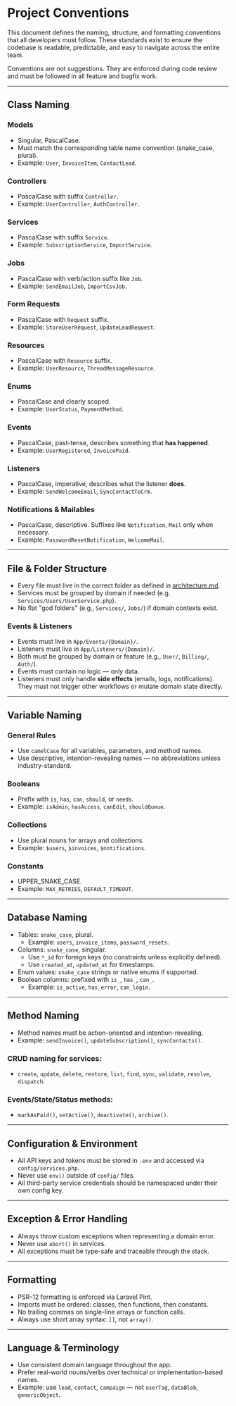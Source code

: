 # Project Conventions

This document defines the naming, structure, and formatting conventions that all developers must follow. These standards exist to ensure the codebase is readable, predictable, and easy to navigate across the entire team.

Conventions are not suggestions. They are enforced during code review and must be followed in all feature and bugfix work.

---

## Class Naming

### Models
- Singular, PascalCase.
- Must match the corresponding table name convention (snake_case, plural).
- Example: `User`, `InvoiceItem`, `ContactLead`.

### Controllers
- PascalCase with suffix `Controller`.
- Example: `UserController`, `AuthController`.

### Services
- PascalCase with suffix `Service`.
- Example: `SubscriptionService`, `ImportService`.

### Jobs
- PascalCase with verb/action suffix like `Job`.
- Example: `SendEmailJob`, `ImportCsvJob`.

### Form Requests
- PascalCase with `Request` suffix.
- Example: `StoreUserRequest`, `UpdateLeadRequest`.

### Resources
- PascalCase with `Resource` suffix.
- Example: `UserResource`, `ThreadMessageResource`.

### Enums
- PascalCase and clearly scoped.
- Example: `UserStatus`, `PaymentMethod`.

### Events
- PascalCase, past-tense, describes something that **has happened**.
- Example: `UserRegistered`, `InvoicePaid`.

### Listeners
- PascalCase, imperative, describes what the listener **does**.
- Example: `SendWelcomeEmail`, `SyncContactToCrm`.

### Notifications & Mailables
- PascalCase, descriptive. Suffixes like `Notification`, `Mail` only when necessary.
- Example: `PasswordResetNotification`, `WelcomeMail`.

---

## File & Folder Structure

- Every file must live in the correct folder as defined in [architecture.md](architecture.md).
- Services must be grouped by domain if needed (e.g. `Services/Users/UserService.php`).
- No flat "god folders" (e.g., `Services/`, `Jobs/`) if domain contexts exist.

### Events & Listeners

- Events must live in `App/Events/{Domain}/`.
- Listeners must live in `App/Listeners/{Domain}/`.
- Both must be grouped by domain or feature (e.g., `User/`, `Billing/`, `Auth/`).
- Events must contain no logic — only data.
- Listeners must only handle **side effects** (emails, logs, notifications). They must not trigger other workflows or mutate domain state directly.

---

## Variable Naming

### General Rules
- Use `camelCase` for all variables, parameters, and method names.
- Use descriptive, intention-revealing names — no abbreviations unless industry-standard.

### Booleans
- Prefix with `is`, `has`, `can`, `should`, or `needs`.
- Example: `isAdmin`, `hasAccess`, `canEdit`, `shouldQueue`.

### Collections
- Use plural nouns for arrays and collections.
- Example: `$users`, `$invoices`, `$notifications`.

### Constants
- UPPER_SNAKE_CASE.
- Example: `MAX_RETRIES`, `DEFAULT_TIMEOUT`.

---

## Database Naming

- Tables: `snake_case`, plural.
    - Example: `users`, `invoice_items`, `password_resets`.
- Columns: `snake_case`, singular.
    - Use `*_id` for foreign keys (no constraints unless explicitly defined).
    - Use `created_at`, `updated_at` for timestamps.
- Enum values: `snake_case` strings or native enums if supported.
- Boolean columns: prefixed with `is_`, `has_`, `can_`.
    - Example: `is_active`, `has_error`, `can_login`.

---

## Method Naming

- Method names must be action-oriented and intention-revealing.
- Example: `sendInvoice()`, `updateSubscription()`, `syncContacts()`.

### CRUD naming for services:
- `create`, `update`, `delete`, `restore`, `list`, `find`, `sync`, `validate`, `resolve`, `dispatch`.

### Events/State/Status methods:
- `markAsPaid()`, `setActive()`, `deactivate()`, `archive()`.

---

## Configuration & Environment

- All API keys and tokens must be stored in `.env` and accessed via `config/services.php`.
- Never use `env()` outside of `config/` files.
- All third-party service credentials should be namespaced under their own config key.

---

## Exception & Error Handling

- Always throw custom exceptions when representing a domain error.
- Never use `abort()` in services.
- All exceptions must be type-safe and traceable through the stack.

---

## Formatting

- PSR-12 formatting is enforced via Laravel Pint.
- Imports must be ordered: classes, then functions, then constants.
- No trailing commas on single-line arrays or function calls.
- Always use short array syntax: `[]`, not `array()`.

---

## Language & Terminology

- Use consistent domain language throughout the app.
- Prefer real-world nouns/verbs over technical or implementation-based names.
- Example: use `lead`, `contact`, `campaign` — not `userTag`, `dataBlob`, `genericObject`.
